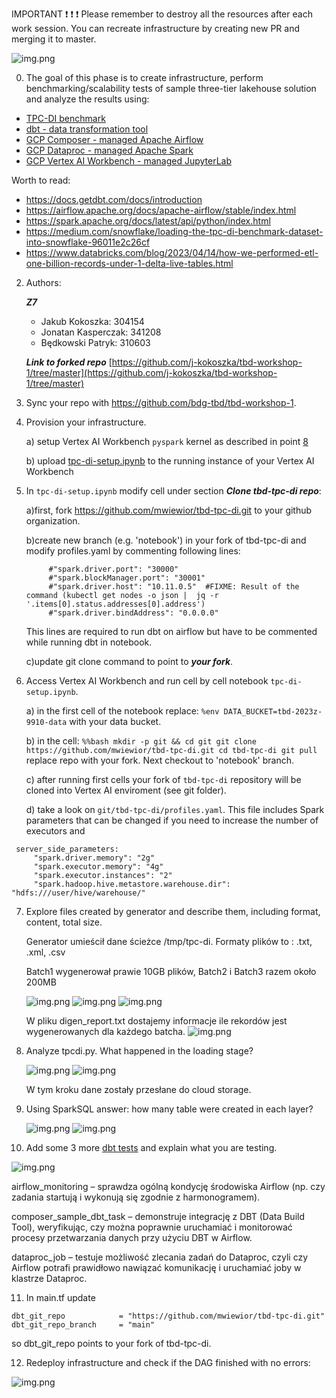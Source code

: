 IMPORTANT ❗ ❗ ❗ Please remember to destroy all the resources after each work session. You can recreate infrastructure by creating new PR and merging it to master.

![img.png](doc/figures/destroy.png)

0. The goal of this phase is to create infrastructure, perform benchmarking/scalability tests of sample three-tier lakehouse solution and analyze the results using:
* [TPC-DI benchmark](https://www.tpc.org/tpcdi/)
* [dbt - data transformation tool](https://www.getdbt.com/)
* [GCP Composer - managed Apache Airflow](https://cloud.google.com/composer?hl=pl)
* [GCP Dataproc - managed Apache Spark](https://spark.apache.org/)
* [GCP Vertex AI Workbench - managed JupyterLab](https://cloud.google.com/vertex-ai-notebooks?hl=pl)

Worth to read:
* https://docs.getdbt.com/docs/introduction
* https://airflow.apache.org/docs/apache-airflow/stable/index.html
* https://spark.apache.org/docs/latest/api/python/index.html
* https://medium.com/snowflake/loading-the-tpc-di-benchmark-dataset-into-snowflake-96011e2c26cf
* https://www.databricks.com/blog/2023/04/14/how-we-performed-etl-one-billion-records-under-1-delta-live-tables.html

2. Authors:

   ***Z7***
   - Jakub Kokoszka: 304154
   - Jonatan Kasperczak: 341208
   - Będkowski Patryk: 310603

   ***Link to forked repo***
   [https://github.com/j-kokoszka/tbd-workshop-1/tree/master](https://github.com/j-kokoszka/tbd-workshop-1/tree/master)

3. Sync your repo with https://github.com/bdg-tbd/tbd-workshop-1.

4. Provision your infrastructure.

    a) setup Vertex AI Workbench `pyspark` kernel as described in point [8](https://github.com/bdg-tbd/tbd-workshop-1/tree/v1.0.32#project-setup) 

    b) upload [tpc-di-setup.ipynb](https://github.com/bdg-tbd/tbd-workshop-1/blob/v1.0.36/notebooks/tpc-di-setup.ipynb) to 
the running instance of your Vertex AI Workbench

5. In `tpc-di-setup.ipynb` modify cell under section ***Clone tbd-tpc-di repo***:

   a)first, fork https://github.com/mwiewior/tbd-tpc-di.git to your github organization.

   b)create new branch (e.g. 'notebook') in your fork of tbd-tpc-di and modify profiles.yaml by commenting following lines:
   ```  
        #"spark.driver.port": "30000"
        #"spark.blockManager.port": "30001"
        #"spark.driver.host": "10.11.0.5"  #FIXME: Result of the command (kubectl get nodes -o json |  jq -r '.items[0].status.addresses[0].address')
        #"spark.driver.bindAddress": "0.0.0.0"
   ```
   This lines are required to run dbt on airflow but have to be commented while running dbt in notebook.

   c)update git clone command to point to ***your fork***.

 


6. Access Vertex AI Workbench and run cell by cell notebook `tpc-di-setup.ipynb`.

    a) in the first cell of the notebook replace: `%env DATA_BUCKET=tbd-2023z-9910-data` with your data bucket.


   b) in the cell:
         ```%%bash
         mkdir -p git && cd git
         git clone https://github.com/mwiewior/tbd-tpc-di.git
         cd tbd-tpc-di
         git pull
         ```
      replace repo with your fork. Next checkout to 'notebook' branch.
   
    c) after running first cells your fork of `tbd-tpc-di` repository will be cloned into Vertex AI  enviroment (see git folder).

    d) take a look on `git/tbd-tpc-di/profiles.yaml`. This file includes Spark parameters that can be changed if you need to increase the number of executors and
  ```
   server_side_parameters:
       "spark.driver.memory": "2g"
       "spark.executor.memory": "4g"
       "spark.executor.instances": "2"
       "spark.hadoop.hive.metastore.warehouse.dir": "hdfs:///user/hive/warehouse/"
  ```


7. Explore files created by generator and describe them, including format, content, total size.

   Generator umieścił dane ścieżce /tmp/tpc-di.
   Formaty plików to : .txt, .xml, .csv

   Batch1 wygenerował prawie 10GB plików, Batch2 i Batch3 razem około 200MB

   ![img.png](doc/figures/tbd2a_7_generated_files.png)
   ![img.png](doc/figures/tbd2a_7_generated_files-2.png)
   ![img.png](doc/figures/tbd2a_7_generated_files-3.png)
   
   W pliku digen_report.txt dostajemy informacje ile rekordów jest wygenerowanych dla każdego batcha.
   ![img.png](doc/figures/tbd2a_7_generated_files-4.png)

8. Analyze tpcdi.py. What happened in the loading stage?

   ![img.png](doc/figures/tbd2a_8_bucket-files.png)
   ![img.png](doc/figures/tbd2a_8_bucket-files-2.png)

   W tym kroku dane zostały przesłane do cloud storage.

9. Using SparkSQL answer: how many table were created in each layer?

   ![img.png](doc/figures/tbd2a_9_tests-run.png)
   ![img.png](doc/figures/tbd2a_9_tables-1.png)

10. Add some 3 more [dbt tests](https://docs.getdbt.com/docs/build/tests) and explain what you are testing. 


![img.png](doc/figures/tbd2a_10_old-test.png)

airflow_monitoring – sprawdza ogólną kondycję środowiska Airflow (np. czy zadania startują i wykonują się zgodnie z harmonogramem).

composer_sample_dbt_task – demonstruje integrację z DBT (Data Build Tool), weryfikując, czy można poprawnie uruchamiać i monitorować procesy przetwarzania danych przy użyciu DBT w Airflow.

dataproc_job – testuje możliwość zlecania zadań do Dataproc, czyli czy Airflow potrafi prawidłowo nawiązać komunikację i uruchamiać joby w klastrze Dataproc.

11. In main.tf update
   ```
   dbt_git_repo            = "https://github.com/mwiewior/tbd-tpc-di.git"
   dbt_git_repo_branch     = "main"
   ```
   so dbt_git_repo points to your fork of tbd-tpc-di. 

12. Redeploy infrastructure and check if the DAG finished with no errors:

![img.png](doc/figures/tbd2a_10_airflow.png)
